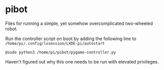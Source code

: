 # pibot

Files for running a simple, yet somehow overcomplicated two-wheeled robot.

Run the controller script on boot by adding the following line to `/home/pi/.config/lxsession/LXDE-pi/autostart`

```shell
@sudo python3 /home/pi/pibot/pygame-controller.py
```

Haven't figured out why this one needs to be run with elevated privileges.
